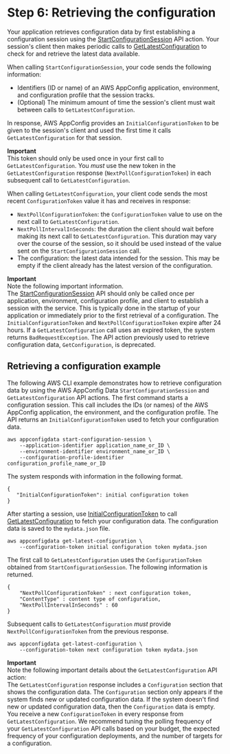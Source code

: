 # Step 6: Retrieving the configuration<a name="appconfig-retrieving-the-configuration"></a>

Your application retrieves configuration data by first establishing a configuration session using the [StartConfigurationSession](https://docs.aws.amazon.com/appconfig/2019-10-09/APIReference/API_appconfigdata_StartConfigurationSession.html) API action\. Your session's client then makes periodic calls to [GetLatestConfiguration](https://docs.aws.amazon.com/appconfig/2019-10-09/APIReference/API_appconfigdata_GetLatestConfiguration.html) to check for and retrieve the latest data available\.

When calling `StartConfigurationSession`, your code sends the following information:
+ Identifiers \(ID or name\) of an AWS AppConfig application, environment, and configuration profile that the session tracks\.
+ \(Optional\) The minimum amount of time the session's client must wait between calls to `GetLatestConfiguration`\.

In response, AWS AppConfig provides an `InitialConfigurationToken` to be given to the session's client and used the first time it calls `GetLatestConfiguration` for that session\.

**Important**  
This token should only be used once in your first call to `GetLatestConfiguration`\. You *must* use the new token in the `GetLatestConfiguration` response \(`NextPollConfigurationToken`\) in each subsequent call to `GetLatestConfiguration`\.

When calling `GetLatestConfiguration`, your client code sends the most recent `ConfigurationToken` value it has and receives in response:
+ `NextPollConfigurationToken`: the `ConfigurationToken` value to use on the next call to `GetLatestConfiguration`\.
+ `NextPollIntervalInSeconds`: the duration the client should wait before making its next call to `GetLatestConfiguration`\. This duration may vary over the course of the session, so it should be used instead of the value sent on the `StartConfigurationSession` call\.
+ The configuration: the latest data intended for the session\. This may be empty if the client already has the latest version of the configuration\.

**Important**  
Note the following important information\.  
The [StartConfigurationSession](https://docs.aws.amazon.com/appconfig/2019-10-09/APIReference/API_appconfigdata_StartConfigurationSession.html) API should only be called once per application, environment, configuration profile, and client to establish a session with the service\. This is typically done in the startup of your application or immediately prior to the first retrieval of a configuration\.
The `InitialConfigurationToken` and `NextPollConfigurationToken` expire after 24 hours\. If a `GetLatestConfiguration` call uses an expired token, the system returns `BadRequestException`\.
The API action previously used to retrieve configuration data, `GetConfiguration`, is deprecated\. 

## Retrieving a configuration example<a name="appconfig-retrieving-the-configuration-example"></a>

The following AWS CLI example demonstrates how to retrieve configuration data by using the AWS AppConfig Data `StartConfigurationSession` and `GetLatestConfiguration` API actions\. The first command starts a configuration session\. This call includes the IDs \(or names\) of the AWS AppConfig application, the environment, and the configuration profile\. The API returns an `InitialConfigurationToken` used to fetch your configuration data\.

```
aws appconfigdata start-configuration-session \
    --application-identifier application_name_or_ID \
    --environment-identifier environment_name_or_ID \
    --configuration-profile-identifier configuration_profile_name_or_ID
```

The system responds with information in the following format\.

```
{
   "InitialConfigurationToken": initial configuration token
}
```

After starting a session, use [InitialConfigurationToken](https://docs.aws.amazon.com/appconfig/2019-10-09/APIReference/API_appconfigdata_StartConfigurationSession.html#API_appconfigdata_StartConfigurationSession_ResponseSyntax) to call [GetLatestConfiguration](https://docs.aws.amazon.com/appconfig/2019-10-09/APIReference/API_appconfigdata_GetLatestConfiguration.html) to fetch your configuration data\. The configuration data is saved to the `mydata.json` file\.

```
aws appconfigdata get-latest-configuration \
    --configuration-token initial configuration token mydata.json
```

The first call to `GetLatestConfiguration` uses the `ConfigurationToken` obtained from `StartConfigurationSession`\. The following information is returned\.

```
{
    "NextPollConfigurationToken" : next configuration token,
    "ContentType" : content type of configuration,
    "NextPollIntervalInSeconds" : 60
}
```

Subsequent calls to `GetLatestConfiguration` *must* provide `NextPollConfigurationToken` from the previous response\.

```
aws appconfigdata get-latest-configuration \
    --configuration-token next configuration token mydata.json
```

**Important**  
Note the following important details about the `GetLatestConfiguration` API action:  
The `GetLatestConfiguration` response includes a `Configuration` section that shows the configuration data\. The `Configuration` section only appears if the system finds new or updated configuration data\. If the system doesn't find new or updated configuration data, then the `Configuration` data is empty\. 
You receive a new `ConfigurationToken` in every response from `GetLatestConfiguration`\.
We recommend tuning the polling frequency of your `GetLatestConfiguration` API calls based on your budget, the expected frequency of your configuration deployments, and the number of targets for a configuration\.